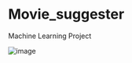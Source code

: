 # Movie_suggester
Machine Learning Project

![image](https://user-images.githubusercontent.com/95117971/230186103-2e893403-e39c-40ff-ab92-e6f2a797e209.png)

